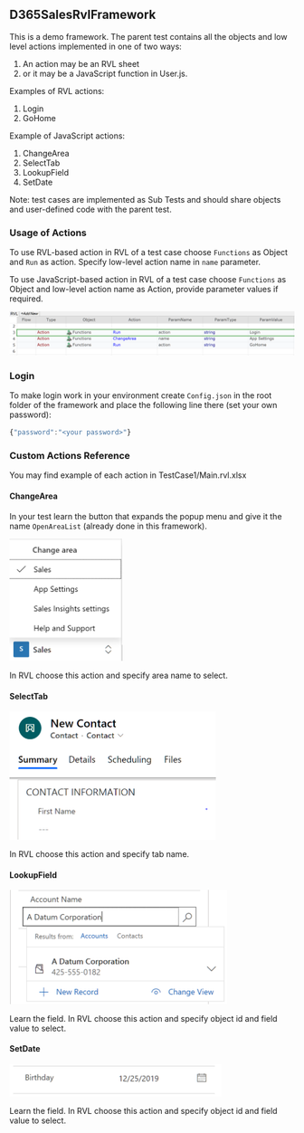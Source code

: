 ## D365SalesRvlFramework

This is a demo framework. The parent test contains all the objects and low level actions implemented in one of two ways:

1. An action may be an RVL sheet
2. or it may be a JavaScript function in User.js.

Examples of RVL actions:

1. Login
2. GoHome

Example of JavaScript actions:

1. ChangeArea
2. SelectTab
3. LookupField
4. SetDate

Note: test cases are implemented as Sub Tests and should share objects and user-defined code with the parent test.

### Usage of Actions

To use RVL-based action in RVL of a test case choose `Functions` as Object and `Run` as action. Specify low-level action name in `name` parameter.

To use JavaScript-based action in RVL of a test case choose `Functions` as Object and low-level action name as Action, provide parameter values if required.

![RVL Example](Media/D365SalesRvlFrameworkUsageExample1.png)

### Login

To make login work in your environment create `Config.json` in the root folder of the framework and place the following line there (set your own password):

```javascript
{"password":"<your password>"}
```

### Custom Actions Reference

You may find example of each action in TestCase1/Main.rvl.xlsx

#### ChangeArea

In your test learn the button that expands the popup menu and give it the name `OpenAreaList`  (already done in this framework).

<img src="Media/ChangeAreaCrm.png" width="200">

In RVL choose this action and specify area name to select.

#### SelectTab

<img src="Media/TabsCrm.png" width="365">

In RVL choose this action and specify tab name.

#### LookupField

<img src="Media/LookupCrm.png" width="385">

Learn the field. In RVL choose this action and specify object id and field value to select.

#### SetDate

<img src="Media/DateCrm.png" width="375">

Learn the field. In RVL choose this action and specify object id and field value to select.


